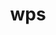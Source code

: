 ---
title: "wps"
layout: cache
categories: [package, develop-2025-05-25]
meta: {"compilers": ["gcc@11.4.0"], "num_specs": 1, "num_specs_by_stack": {"e4s": 1, "root": 1}, "oss": ["ubuntu22.04"], "platforms": ["linux"], "stacks": ["e4s", "root"], "targets": ["x86_64_v3"], "versions": ["4.5"]}
spec_details: [{"compiler": "gcc@11.4.0", "hash": "wzolsx6kltucboo533f5zcrlt2sdz5ul", "os": "ubuntu22.04", "platform": "linux", "size": "-", "stacks": ["e4s", "root"], "target": "x86_64_v3", "variants": ["build_system=generic", "build_type=serial", "patches:=62c1bcc,92c2511,e86d029"], "versions": ["4.5"]}]
---